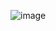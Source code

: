 ![image](https://github.com/dongkyun2331/youtube/assets/119479530/3c070f2a-7dfc-4d11-95c6-a44a0ce6ab2a)
 
